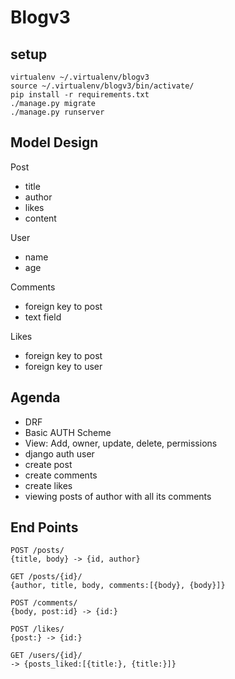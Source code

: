 # Blogv3

## setup

    virtualenv ~/.virtualenv/blogv3
    source ~/.virtualenv/blogv3/bin/activate/
    pip install -r requirements.txt
    ./manage.py migrate
    ./manage.py runserver

## Model Design

Post

* title
* author
* likes
* content

User

* name
* age

Comments

* foreign key to post
* text field

Likes

* foreign key to post
* foreign key to user

## Agenda

* DRF
* Basic AUTH Scheme
* View: Add, owner, update, delete, permissions
* django auth user
* create post
* create comments
* create likes
* viewing posts of author with all its comments

## End Points

    POST /posts/
    {title, body} -> {id, author}

    GET /posts/{id}/
    {author, title, body, comments:[{body}, {body}]}

    POST /comments/
    {body, post:id} -> {id:}

    POST /likes/
    {post:} -> {id:}

    GET /users/{id}/
    -> {posts_liked:[{title:}, {title:}]}
